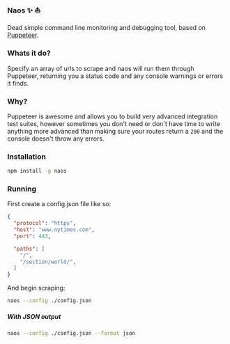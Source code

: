 ### Naos ✨ ⛵️
Dead simple command line monitoring and debugging tool, based on [Puppeteer](https://github.com/GoogleChrome/puppeteer).

### Whats it do?
Specify an array of urls to scrape and naos will run them through Puppeteer, returning you a status code 
and any console warnings or errors it finds.

### Why?
Puppeteer is awesome and allows you to build very advanced integration test suites, however sometimes you 
don't need or don't have time to write anything more advanced than making sure your routes return a `200` and 
the console doesn't throw any errors.

### Installation
```sh
npm install -g naos
```

### Running

First create a config.json file like so:
```json
{
  "protocol": "https",
  "host": "www.nytimes.com",
  "port": 443,

  "paths": [
    "/",
    "/section/world/",
  ]
}

```

And begin scraping:

```sh
naos --config ./config.json
```

##### With JSON output
```sh
naos --config ./config.json --format json
```
